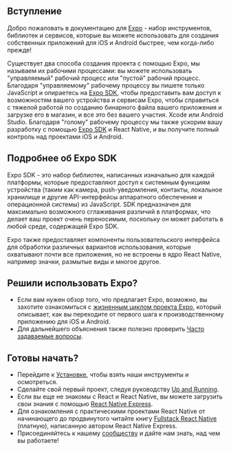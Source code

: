 <!--- EN-Revision: 351eb1d95f4a2b0288833bb88f64d6ad47f5765b -->

## Вступление

Добро пожаловать в документацию для [Expo](http://expo.io) - набор инструментов, библиотек и сервисов, которые вы можете использовать для создания собственных приложений для iOS и Android быстрее, чем когда-либо прежде!

Существует два способа создания проекта с помощью Expo, мы называем их рабочими процессами: вы можете использовать "управляемый" рабочий процесс или "пустой" рабочий процесс. Благодаря "управляемому" рабочему процессу вы пишете только JavaScript и опираетесь на [Expo SDK](sdk/overview/), чтобы предоставить вам доступ к возможностям вашего устройства и сервисам Expo, чтобы справиться с тяжелой работой по созданию бинарного файла вашего приложения и загрузке его в магазин, и все это без вашего участия. Xcode или Android Studio. Благодаря "голому" рабочему процессу мы также ускорим вашу разработку с помощью [Expo SDK](sdk/overview/) и React Native, и вы получите полный контроль над проектами iOS и Android.

## Подробнее об Expo SDK

Expo SDK - это набор библиотек, написанных изначально для каждой платформы, которые предоставляют доступ к системным функциям устройства (таким как камера, push-уведомления, контакты, локальное хранилище и другие API-интерфейсы аппаратного обеспечения и операционной системы) из JavaScript. SDK предназначен для максимально возможного сглаживания различий в платформах, что делает ваш проект очень переносимым, поскольку он может работать в любой среде, содержащей Expo SDK.

Expo также предоставляет компоненты пользовательского интерфейса для обработки различных вариантов использования, которые охватывают почти все приложения, но не встроены в ядро React Native, например значки, размытые виды и многое другое.

## Решили использовать Expo?

- Если вам нужен обзор того, что предлагает Expo, возможно, вы захотите ознакомиться с [жизненным циклом проекта Expo](introduction/project-lifecycle/), который описывает, как вы переходите от первого шага к производственному приложению для iOS и Android.
- Для дальнейшего объяснения также полезно проверить [Часто задаваемые вопросы](introduction/faq/).

## Готовы начать?

- Перейдите к [Установке](introduction/installation/), чтобы взять наши инструменты и осмотреться.
- Сделайте свой первый проект, следуя руководству [Up and Running](workflow/up-and-running/).
- Если вы еще не знакомы с React и React Native, вы можете загрузить свои знания с помощью [React Native Express](http://www.reactnativeexpress.com/).
- Для ознакомления с практическими проектами React Native от начинающего до продвинутого читайте книгу [Fullstack React Native](https://www.fullstackreact.com/react-native/) (платную), написанную автором React Native Express.
- Присоединяйтесь к нашему [сообществу](introduction/community/) и дайте нам знать, над чем вы работаете!
